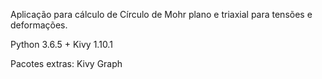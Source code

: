 Aplicação para cálculo de Círculo de Mohr plano e triaxial para tensões e deformações.

Python 3.6.5 + Kivy 1.10.1

Pacotes extras:
Kivy Graph


